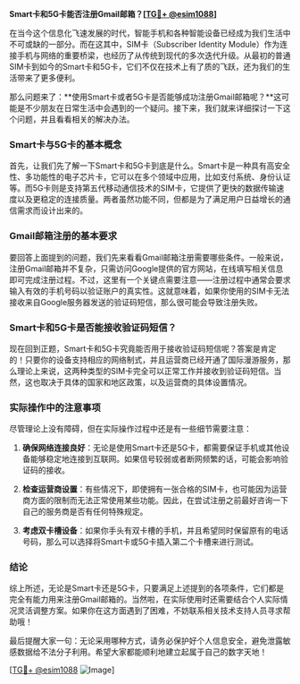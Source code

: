 **Smart卡和5G卡能否注册Gmail邮箱？[[TG💪+ @esim1088](https://t.me/s/esim1088)]**

在当今这个信息化飞速发展的时代，智能手机和各种智能设备已经成为我们生活中不可或缺的一部分。而在这其中，SIM卡（Subscriber Identity Module）作为连接手机与网络的重要桥梁，也经历了从传统到现代的多次迭代升级。从最初的普通SIM卡到如今的Smart卡和5G卡，它们不仅在技术上有了质的飞跃，还为我们的生活带来了更多便利。

那么问题来了：**使用Smart卡或者5G卡是否能够成功注册Gmail邮箱呢？**这可能是不少朋友在日常生活中会遇到的一个疑问。接下来，我们就来详细探讨一下这个问题，并且看看相关的解决办法。

### Smart卡与5G卡的基本概念

首先，让我们先了解一下Smart卡和5G卡到底是什么。Smart卡是一种具有高安全性、多功能性的电子芯片卡，它可以在多个领域中应用，比如支付系统、身份认证等。而5G卡则是支持第五代移动通信技术的SIM卡，它提供了更快的数据传输速度以及更稳定的连接质量。两者虽然功能不同，但都是为了满足用户日益增长的通信需求而设计出来的。

### Gmail邮箱注册的基本要求

要回答上面提到的问题，我们先来看看Gmail邮箱注册需要哪些条件。一般来说，注册Gmail邮箱并不复杂，只需访问Google提供的官方网站，在线填写相关信息即可完成注册过程。不过，这里有一个关键点需要注意——注册过程中通常会要求输入有效的手机号码以验证账户的真实性。这就意味着，如果你使用的SIM卡无法接收来自Google服务器发送的验证码短信，那么很可能会导致注册失败。

### Smart卡和5G卡是否能接收验证码短信？

现在回到正题，Smart卡和5G卡究竟能否用于接收验证码短信呢？答案是肯定的！只要你的设备支持相应的网络制式，并且运营商已经开通了国际漫游服务，那么理论上来说，这两种类型的SIM卡完全可以正常工作并接收到验证码短信。当然，这也取决于具体的国家和地区政策，以及运营商的具体设置情况。

### 实际操作中的注意事项

尽管理论上没有障碍，但在实际操作过程中还是有一些细节需要注意：

1. **确保网络连接良好**：无论是使用Smart卡还是5G卡，都需要保证手机或其他设备能够稳定地连接到互联网。如果信号较弱或者断网频繁的话，可能会影响验证码的接收。
   
2. **检查运营商设置**：有些情况下，即使拥有一张合格的SIM卡，也可能因为运营商方面的限制而无法正常使用某些功能。因此，在尝试注册之前最好咨询一下自己的服务商是否有任何特殊规定。
   
3. **考虑双卡槽设备**：如果你手头有双卡槽的手机，并且希望同时保留原有的电话号码，那么可以选择将Smart卡或5G卡插入第二个卡槽来进行测试。

### 结论

综上所述，无论是Smart卡还是5G卡，只要满足上述提到的各项条件，它们都是完全有能力用来注册Gmail邮箱的。当然啦，在实际使用时还需要结合个人实际情况灵活调整方案。如果你在这方面遇到了困难，不妨联系相关技术支持人员寻求帮助哦！

最后提醒大家一句：无论采用哪种方式，请务必保护好个人信息安全，避免泄露敏感数据给不法分子利用。希望大家都能顺利地建立起属于自己的数字天地！

[[TG💪+ @esim1088](https://t.me/s/esim1088) ![Image](https://i.postimg.cc/4NQfJmqS/Snipaste-2025-05-13-00-14-12.png)]